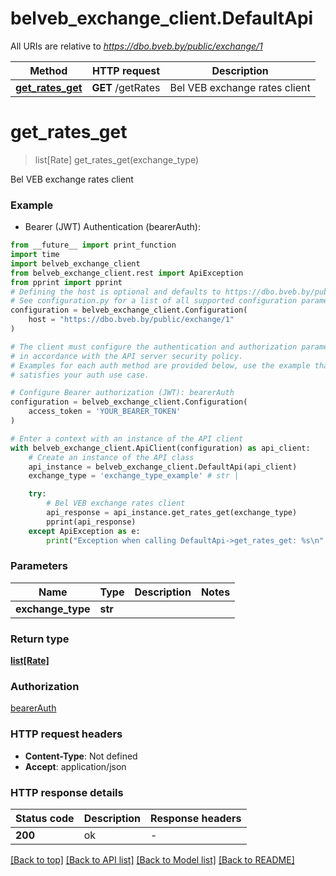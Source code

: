 # belveb_exchange_client.DefaultApi

All URIs are relative to *https://dbo.bveb.by/public/exchange/1*

Method | HTTP request | Description
------------- | ------------- | -------------
[**get_rates_get**](DefaultApi.md#get_rates_get) | **GET** /getRates | Bel VEB exchange rates client


# **get_rates_get**
> list[Rate] get_rates_get(exchange_type)

Bel VEB exchange rates client

### Example

* Bearer (JWT) Authentication (bearerAuth):
```python
from __future__ import print_function
import time
import belveb_exchange_client
from belveb_exchange_client.rest import ApiException
from pprint import pprint
# Defining the host is optional and defaults to https://dbo.bveb.by/public/exchange/1
# See configuration.py for a list of all supported configuration parameters.
configuration = belveb_exchange_client.Configuration(
    host = "https://dbo.bveb.by/public/exchange/1"
)

# The client must configure the authentication and authorization parameters
# in accordance with the API server security policy.
# Examples for each auth method are provided below, use the example that
# satisfies your auth use case.

# Configure Bearer authorization (JWT): bearerAuth
configuration = belveb_exchange_client.Configuration(
    access_token = 'YOUR_BEARER_TOKEN'
)

# Enter a context with an instance of the API client
with belveb_exchange_client.ApiClient(configuration) as api_client:
    # Create an instance of the API class
    api_instance = belveb_exchange_client.DefaultApi(api_client)
    exchange_type = 'exchange_type_example' # str | 

    try:
        # Bel VEB exchange rates client
        api_response = api_instance.get_rates_get(exchange_type)
        pprint(api_response)
    except ApiException as e:
        print("Exception when calling DefaultApi->get_rates_get: %s\n" % e)
```

### Parameters

Name | Type | Description  | Notes
------------- | ------------- | ------------- | -------------
 **exchange_type** | **str**|  | 

### Return type

[**list[Rate]**](Rate.md)

### Authorization

[bearerAuth](../README.md#bearerAuth)

### HTTP request headers

 - **Content-Type**: Not defined
 - **Accept**: application/json

### HTTP response details
| Status code | Description | Response headers |
|-------------|-------------|------------------|
**200** | ok |  -  |

[[Back to top]](#) [[Back to API list]](../README.md#documentation-for-api-endpoints) [[Back to Model list]](../README.md#documentation-for-models) [[Back to README]](../README.md)

